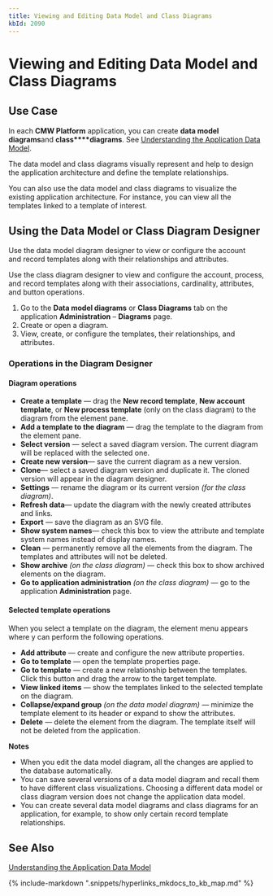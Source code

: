 ```yaml
---
title: Viewing and Editing Data Model and Class Diagrams
kbId: 2090
---
```



# Viewing and Editing Data Model and Class Diagrams

## Use Case

In each **CMW Platform** application, you can create **data model diagrams**and **class****diagrams**. See [Understanding the Application Data Model](https://kb.comindware.ru/article.php?id=2091).

The data model and class diagrams visually represent and help to design the application architecture and define the template relationships.

You can also use the data model and class diagrams to visualize the existing application architecture. For instance, you can view all the templates linked to a template of interest.

## Using the Data Model or Class Diagram Designer

Use the data model diagram designer to view or configure the account and record templates along with their relationships and attributes.

Use the class diagram designer to view and configure the account, process, and record templates along with their associations, cardinality, attributes, and button operations.

1. Go to the **Data model diagrams** or **Class Diagrams** tab on the application **Administration** – **Diagrams** page.
2. Create or open a diagram.
3. View, create, or configure the templates, their relationships, and attributes.

### Operations in the Diagram Designer

#### Diagram operations

- **Create a template** — drag the **New record template**, **New account template**, or **New process template** (only on the class diagram) to the diagram from the element pane.
- **Add a template to the diagram** — drag the template to the diagram from the element pane.
- **Select version** — select a saved diagram version. The current diagram will be replaced with the selected one.
- **Create new version**— save the current diagram as a new version.
- **Clone**— select a saved diagram version and duplicate it. The cloned version will appear in the diagram designer.
- **Settings** — rename the diagram or its current version *(for the class diagram)*.
- **Refresh data**— update the diagram with the newly created attributes and links.
- **Export** — save the diagram as an SVG file.
- **Show system names**— check this box to view the attribute and template system names instead of display names.
- **Clean** — permanently remove all the elements from the diagram. The templates and attributes will not be deleted.
- **Show archive** *(on the class diagram)* — check this box to show archived elements on the diagram.
- **Go to application administration** *(on the class diagram)* — go to the application **Administration** page.

#### Selected template operations

When you select a template on the diagram, the element menu appears where y can perform the following operations.

- **Add attribute** — create and configure the new attribute properties.
- **Go to template** — open the template properties page.
- **Go to template** — create a new relationship between the templates. Click this button and drag the arrow to the target template.
- **View linked items** — show the templates linked to the selected template on the diagram.
- **Collapse/expand group** *(on the data model diagram)* — minimize the template element to its header or expand to show the attributes.
- **Delete** — delete the element from the diagram. The template itself will not be deleted from the application.

**Notes**

- When you edit the data model diagram, all the changes are applied to the database automatically.
- You can save several versions of a data model diagram and recall them to have different class visualizations. Choosing a different data model or class diagram version does not change the application data model.
- You can create several data model diagrams and class diagrams for an application, for example, to show only certain record template relationships.
## See Also

[Understanding the Application Data Model](https://kb.comindware.ru/article.php?id=2091)

{% include-markdown ".snippets/hyperlinks_mkdocs_to_kb_map.md" %}
